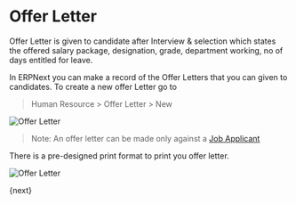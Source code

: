 # Offer Letter

Offer Letter is given to candidate after Interview & selection which states the offered salary package, 
designation, grade, department working, no of days entitled for leave.

In ERPNext you can make a record of the Offer Letters that you can given to candidates. To create a new offer Letter go to 

> Human Resource > Offer Letter > New

<img class="screenshot" alt="Offer Letter" src="/docs/assets/img/human-resources/offer-letter.png">

> Note: An offer letter can be made only against a [Job Applicant](/docs/user/manual/en/human-resources/job-applicant.html)

There is a pre-designed print format to print you offer letter.

<img class="screenshot" alt="Offer Letter" src="/docs/assets/img/human-resources/offer-letter-print.png">

{next}